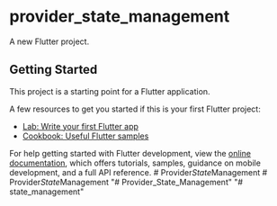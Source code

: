 # provider_state_management

A new Flutter project.

## Getting Started

This project is a starting point for a Flutter application.

A few resources to get you started if this is your first Flutter project:

- [Lab: Write your first Flutter app](https://docs.flutter.dev/get-started/codelab)
- [Cookbook: Useful Flutter samples](https://docs.flutter.dev/cookbook)

For help getting started with Flutter development, view the
[online documentation](https://docs.flutter.dev/), which offers tutorials,
samples, guidance on mobile development, and a full API reference.
#   P r o v i d e r _ S t a t e _ M a n a g e m e n t  
 #   P r o v i d e r _ S t a t e _ M a n a g e m e n t  
 "# Provider_State_Management" 
"# state_management" 
